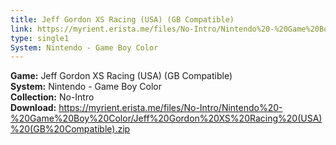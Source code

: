 ```yaml
---
title: Jeff Gordon XS Racing (USA) (GB Compatible)
link: https://myrient.erista.me/files/No-Intro/Nintendo%20-%20Game%20Boy%20Color/Jeff%20Gordon%20XS%20Racing%20(USA)%20(GB%20Compatible).zip
type: single1
System: Nintendo - Game Boy Color
---
```

<b>Game:</b> Jeff Gordon XS Racing (USA) (GB Compatible)<br>
<b>System:</b> Nintendo - Game Boy Color<br>
<b>Collection:</b> No-Intro<br>
<b>Download:</b> https://myrient.erista.me/files/No-Intro/Nintendo%20-%20Game%20Boy%20Color/Jeff%20Gordon%20XS%20Racing%20(USA)%20(GB%20Compatible).zip